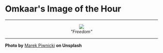 # Omkaar's Image of the Hour

---

<div align="center">

<a href="https://unsplash.com/photos/a-paraglider-soars-above-snow-capped-mountains-w3ju9TIrtrk">
  <img src="https://images.unsplash.com/photo-1744127026559-9d570bbf2c65?crop=entropy&cs=tinysrgb&fit=max&fm=jpg&ixid=M3w3NjA2Nzh8MHwxfHJhbmRvbXx8fHx8fHx8fDE3NTM0MzA0MDB8&ixlib=rb-4.1.0&q=80&w=1080" style="max-width:100%; height:auto;">
</a>

<br>
<i>"Freedom"</i>

</div>

---

**Photo by** [Marek Piwnicki](https://unsplash.com/@marekpiwnicki) **on Unsplash**
